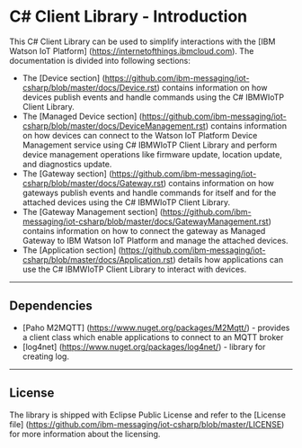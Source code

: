 C# Client Library - Introduction
============================================

This C# Client Library can be used to simplify interactions with the [IBM Watson IoT Platform] (https://internetofthings.ibmcloud.com). The documentation is divided into following sections:  

- The [Device section] (https://github.com/ibm-messaging/iot-csharp/blob/master/docs/Device.rst) contains information on how devices publish events and handle commands using the C# IBMWIoTP Client Library.
- The [Managed Device section] (https://github.com/ibm-messaging/iot-csharp/blob/master/docs/DeviceManagement.rst) contains information on how devices can connect to the Watson IoT Platform Device Management service using C# IBMWIoTP Client Library and perform device management operations like firmware update, location update, and diagnostics update.
- The [Gateway section] (https://github.com/ibm-messaging/iot-csharp/blob/master/docs/Gateway.rst) contains information on how gateways publish events and handle commands for itself and for the attached devices using the C# IBMWIoTP Client Library.
- The [Gateway Management section] (https://github.com/ibm-messaging/iot-csharp/blob/master/docs/GatewayManagement.rst) contains information on how to connect the gateway as Managed Gateway to IBM Watson IoT Platform and manage the attached devices.
- The [Application section] (https://github.com/ibm-messaging/iot-csharp/blob/master/docs/Application.rst) details how applications can use the C# IBMWIoTP Client Library to interact with devices.

----
Dependencies
-------------------------------------------------------------------------------

-  [Paho M2MQTT] (https://www.nuget.org/packages/M2Mqtt/) - provides a client class which enable applications to connect to an MQTT broker
-  [log4net] (https://www.nuget.org/packages/log4net/) - library for creating log.

----

License
-----------------------

The library is shipped with Eclipse Public License and refer to the [License file] (https://github.com/ibm-messaging/iot-csharp/blob/master/LICENSE) for more information about the licensing.
